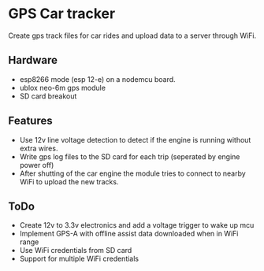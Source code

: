 # GPS Car tracker

Create gps track files for car rides and upload data to a server through WiFi.

## Hardware

* esp8266 mode (esp 12-e) on a nodemcu board.
* ublox neo-6m gps module
* SD card breakout

## Features

* Use 12v line voltage detection to detect if the engine is running without extra wires.
* Write gps log files to the SD card for each trip (seperated by engine power off)
* After shutting of the car engine the module tries to connect to nearby WiFi to upload the new tracks.

## ToDo

* Create 12v to 3.3v electronics and add a voltage trigger to wake up mcu
* Implement GPS-A with offline assist data downloaded when in WiFi range
* Use WiFi credentials from SD card
* Support for multiple WiFi credentials
